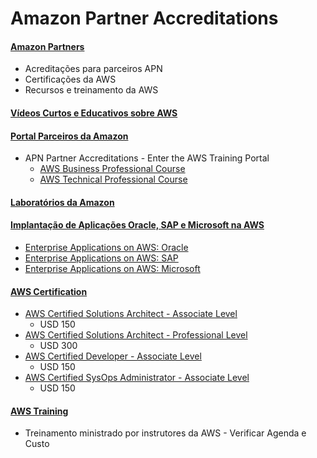 Amazon Partner Accreditations
=============================

#### [Amazon Partners](http://aws.amazon.com/pt/partners/)
  - Acreditações para parceiros APN
  - Certificações da AWS
  - Recursos e treinamento da AWS

#### [Vídeos Curtos e Educativos sobre AWS](http://aws.amazon.com/pt/training/intro_series/)

#### [Portal Parceiros da Amazon](https://www.apn-portal.com/)
  - APN Partner Accreditations - Enter the AWS Training Portal
    - [AWS Business Professional Course](https://awstraining.csod.com/GlobalSearch/search.aspx?q=business%2520pro&s=1#q=&s=1&a=typ%253d0%2526tlt%253dbusiness%252bprofessional)
    - [AWS Technical Professional Course](https://awstraining.csod.com/GlobalSearch/search.aspx?q=technical%2520pro&s=1#q=&s=1&a=typ%253d0%2526tlt%253dtechnical%252bprofessional)

#### [Laboratórios da Amazon](https://run.qwiklabs.com/)

#### [Implantação de Aplicações Oracle, SAP e Microsoft na AWS](https://github.com/johnvoloski/amazon-partner-accreditations#implanta%C3%A7%C3%A3o-de-aplica%C3%A7%C3%B5es-oracle-sap-e-microsoft-na-aws)
  - [Enterprise Applications on AWS: Oracle](https://awstraining.csod.com/LMS/LoDetails/DetailsLo.aspx?loid=6f2f8d00-f038-4d58-a9b0-6c4d238b199c)
  - [Enterprise Applications on AWS: SAP](https://awstraining.csod.com/LMS/LoDetails/DetailsLo.aspx?loid=b27032e5-4db6-4f49-8e27-c8afef61e771)
  - [Enterprise Applications on AWS: Microsoft](https://awstraining.csod.com/LMS/LoDetails/DetailsLo.aspx?loid=1469b484-73ca-4a18-9d4b-af1b9bdfd46d)

#### [AWS Certification](http://aws.amazon.com/certification)
  - [AWS Certified Solutions Architect - Associate Level](http://aws.amazon.com/certification/certified-solutions-architect-associate)
    - USD 150
  - [AWS Certified Solutions Architect - Professional Level](http://aws.amazon.com/certification/certification-levels/certified-solutions-architect-professional)
    - USD 300
  - [AWS Certified Developer - Associate Level](http://aws.amazon.com/certification/certified-developer-associate)
    - USD 150
  - [AWS Certified SysOps Administrator - Associate Level](http://aws.amazon.com/certification/certified-sysops-admin-associate)
    - USD 150

#### [AWS Training](https://aws.amazon.com/pt/contact-us/aws-training/)
  - Treinamento ministrado por instrutores da AWS - Verificar Agenda e Custo

